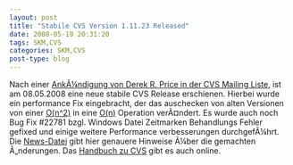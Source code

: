 ```yaml
---
layout: post
title: "Stabile CVS Version 1.11.23 Released"
date: 2008-05-19 20:31:20
tags: SKM,CVS
categories: SKM,CVS
post-type: blog
---
```

Nach einer <a href="http://lists.gnu.org/archive/html/info-cvs/2008-05/msg00024.html"  title="CVS Mailing Liste">AnkÃ¼ndigung von Derek R. Price in der CVS Mailing Liste</a>, ist am 08.05.2008 eine neue stabile CVS Release erschienen. Hierbei wurde ein performance Fix eingebracht, der das auschecken von alten Versionen von einer <a href="http://de.wikipedia.org/wiki/Landau-Symbole"  title="Landau Symbole">O(n^2)</a> in eine <a href="http://de.wikipedia.org/wiki/Landau-Symbole"  title="Landau Symbole">O(n)</a> Operation verÃ¤ndert. Es wurde auch noch Bug Fix #22781 bzgl. Windows Datei Zeitmarken Behandlungs Fehler gefixed und einige weitere Performance verbesserungen durchgefÃ¼hrt. Die <a href="http://cvs.savannah.nongnu.org/viewcvs/ccvs/NEWS?rev=1.116.2.170&root=cvs&view=markup"  title="News-Datei">News-Datei</a> gibt hier genauere Hinweise Ã¼ber die gemachten Ã„nderungen. Das <a href="http://ximbiot.com/cvs/manual/cvs-1.11.23/cvs.html"  title="CVS Handbuch">Handbuch zu CVS</a> gibt es auch online.